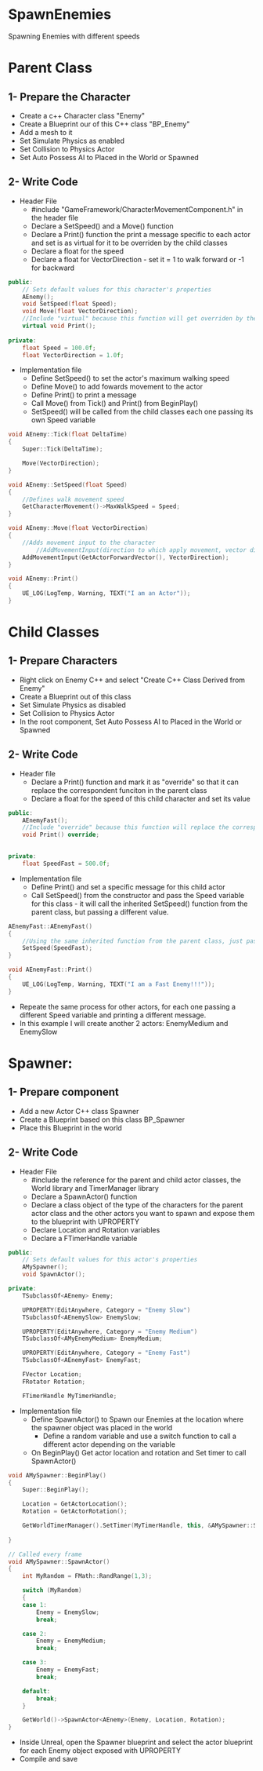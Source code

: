 # SpawnEnemies
Spawning Enemies with different speeds

# Parent Class

## 1- Prepare the Character
- Create a c++ Character class "Enemy"
- Create a Blueprint our of this C++ class "BP_Enemy"
- Add a mesh to it
- Set Simulate Physics as enabled
- Set Collision to Physics Actor
- Set Auto Possess AI to Placed in the World or Spawned

## 2- Write Code
- Header File
  - #include "GameFramework/CharacterMovementComponent.h" in the header file
  - Declare a SetSpeed() and a Move() function
  - Declare a Print() function the print a message specific to each actor and set is as virtual for it to be overriden by the child classes
  - Declare a float for the speed
  - Declare a float for VectorDirection - set it = 1 to walk forward or -1 for backward

```cpp
public:
	// Sets default values for this character's properties
	AEnemy();
	void SetSpeed(float Speed);
	void Move(float VectorDirection);
	//Include "virtual" because this function will get overriden by the child classes
	virtual void Print();
	
private:
	float Speed = 100.0f;
	float VectorDirection = 1.0f;
```
- Implementation file
  - Define SetSpeed() to set the actor's maximum walking speed
  - Define Move() to add fowards movement to the actor
  - Define Print() to print a message
  - Call Move() from Tick() and Print() from BeginPlay() 
  - SetSpeed() will be called from the child classes each one passing its own Speed variable
```cpp
void AEnemy::Tick(float DeltaTime)
{
	Super::Tick(DeltaTime);

	Move(VectorDirection);
}

void AEnemy::SetSpeed(float Speed)
{
	//Defines walk movement speed
	GetCharacterMovement()->MaxWalkSpeed = Speed;
}

void AEnemy::Move(float VectorDirection)
{
	//Adds movement input to the character 
		//AddMovementInput(direction to which apply movement, vector direction in float - if -1 goes back, if +1 goes forward)
	AddMovementInput(GetActorForwardVector(), VectorDirection);
}

void AEnemy::Print()
{
	UE_LOG(LogTemp, Warning, TEXT("I am an Actor")); 
}
```

# Child Classes

## 1- Prepare Characters
- Right click on Enemy C++ and select "Create C++ Class Derived from Enemy"
- Create a Blueprint out of this class
- Set Simulate Physics as disabled
- Set Collision to Physics Actor
- In the root component, Set Auto Possess AI to Placed in the World or Spawned

## 2- Write Code

- Header file
  - Declare a Print() function and mark it as "override" so that it can replace the correspondent funciton in the parent class
  - Declare a float for the speed of this child character and set its value

```cpp
public:
	AEnemyFast();
	//Include "override" because this function will replace the correspondent parent function
	void Print() override;
	

private:
	float SpeedFast = 500.0f;
```

- Implementation file
  - Define Print() and set a specific message for this child actor
  - Call SetSpeed() from the constructor and pass the Speed variable for this class - it will call the inherited SetSpeed() function from the parent class, but passing a different value. 

```cpp
AEnemyFast::AEnemyFast()
{
    //Using the same inherited function from the parent class, just passing another variable - don't need to override
    SetSpeed(SpeedFast); 
}

void AEnemyFast::Print()
{
    UE_LOG(LogTemp, Warning, TEXT("I am a Fast Enemy!!!"));
}
```
- Repeate the same process for other actors, for each one passing a different Speed variable and printing a different message. 
- In this example I will create another 2 actors: EnemyMedium and EnemySlow

# Spawner:

## 1- Prepare component
- Add a new Actor C++ class Spawner
- Create a Blueprint based on this class BP_Spawner
- Place this Blueprint in the world

## 2- Write Code

- Header File
  - #include the reference for the parent and child actor classes, the World library and TimerManager library
  - Declare a SpawnActor() function
  - Declare a class object of the type of the characters for the parent actor class and the other actors you want to spawn and expose them to the blueprint with UPROPERTY
  - Declare Location and Rotation variables
  - Declare a FTimerHandle variable

```cpp
public:	
	// Sets default values for this actor's properties
	AMySpawner();
	void SpawnActor();

private:
	TSubclassOf<AEnemy> Enemy; 

	UPROPERTY(EditAnywhere, Category = "Enemy Slow")
	TSubclassOf<AEnemySlow> EnemySlow; 

	UPROPERTY(EditAnywhere, Category = "Enemy Medium")
	TSubclassOf<AMyEnemyMedium> EnemyMedium; 

	UPROPERTY(EditAnywhere, Category = "Enemy Fast")
	TSubclassOf<AEnemyFast> EnemyFast; 

	FVector Location;
	FRotator Rotation;

	FTimerHandle MyTimerHandle; 
```
  - Implementation file
    - Define SpawnActor() to Spawn our Enemies at the location where the spawner object was placed in the world
      - Define a random variable and use a switch function to call a different actor depending on the variable 
    - On BeginPlay() Get actor location and rotation and Set timer to call SpawnActor()

```cpp
void AMySpawner::BeginPlay()
{
	Super::BeginPlay();

	Location = GetActorLocation();
	Rotation = GetActorRotation();

	GetWorldTimerManager().SetTimer(MyTimerHandle, this, &AMySpawner::SpawnActor, 3.0f, true);
	
}

// Called every frame
void AMySpawner::SpawnActor()
{
	int MyRandom = FMath::RandRange(1,3); 

	switch (MyRandom)
	{
	case 1:
		Enemy = EnemySlow; 
		break;

	case 2:
		Enemy = EnemyMedium;
		break;

	case 3:
		Enemy = EnemyFast;
		break;

	default:
		break;
	}

	GetWorld()->SpawnActor<AEnemy>(Enemy, Location, Rotation);
}
```

  - Inside Unreal, open the Spawner blueprint and select the actor blueprint for each Enemy object exposed with UPROPERTY
  - Compile and save


